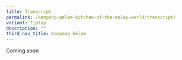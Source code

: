 ```yaml
---
title: Transcript
permalink: /kampong-gelam-kitchen-of-the-malay-world/transcript/
variant: tiptap
description: ""
third_nav_title: Kampong Gelam
---
```

<p>Coming soon</p>